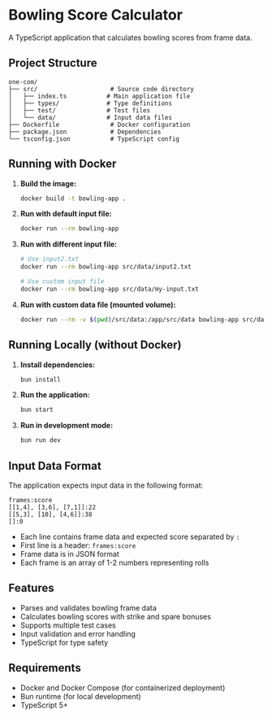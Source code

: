 # Bowling Score Calculator

A TypeScript application that calculates bowling scores from frame data.

## Project Structure

```
one-com/
├── src/                    # Source code directory
│   ├── index.ts           # Main application file
│   ├── types/             # Type definitions
│   ├── test/              # Test files
│   └── data/              # Input data files
├── Dockerfile              # Docker configuration
├── package.json            # Dependencies
└── tsconfig.json           # TypeScript config
```

## Running with Docker

1. **Build the image:**
   ```bash
   docker build -t bowling-app .
   ```

2. **Run with default input file:**
   ```bash
   docker run --rm bowling-app
   ```

3. **Run with different input file:**
   ```bash
   # Use input2.txt
   docker run --rm bowling-app src/data/input2.txt
   
   # Use custom input file
   docker run --rm bowling-app src/data/my-input.txt
   ```

4. **Run with custom data file (mounted volume):**
   ```bash
   docker run --rm -v $(pwd)/src/data:/app/src/data bowling-app src/data/input2.txt
   ```

## Running Locally (without Docker)

1. **Install dependencies:**
   ```bash
   bun install
   ```

2. **Run the application:**
   ```bash
   bun start
   ```

3. **Run in development mode:**
   ```bash
   bun run dev
   ```

## Input Data Format

The application expects input data in the following format:

```
frames:score
[[1,4], [3,6], [7,1]]:22
[[5,3], [10], [4,6]]:38
[]:0
```

- Each line contains frame data and expected score separated by `:`
- First line is a header: `frames:score`
- Frame data is in JSON format
- Each frame is an array of 1-2 numbers representing rolls

## Features

- Parses and validates bowling frame data
- Calculates bowling scores with strike and spare bonuses
- Supports multiple test cases
- Input validation and error handling
- TypeScript for type safety

## Requirements

- Docker and Docker Compose (for containerized deployment)
- Bun runtime (for local development)
- TypeScript 5+
